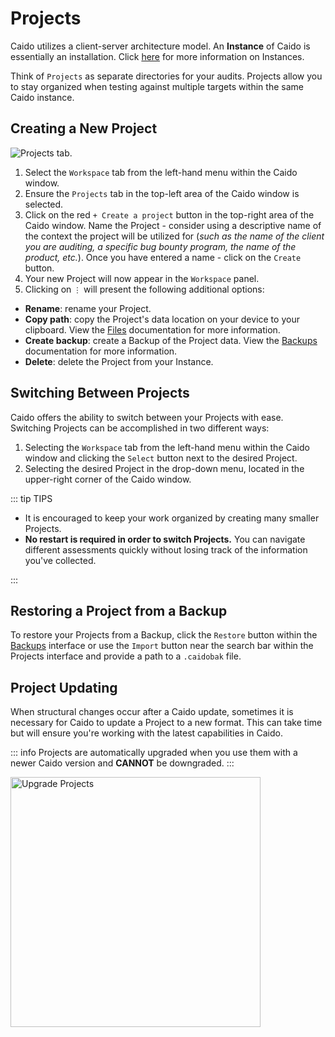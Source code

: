 # Projects

Caido utilizes a client-server architecture model. An **Instance** of Caido is essentially an installation. Click [here](/workspaces/documentation/src/concepts/essentials/instances.md) for more information on Instances.

Think of `Projects` as separate directories for your audits. Projects allow you to stay organized when testing against multiple targets within the same Caido instance.

## Creating a New Project

<img alt="Projects tab." src="/_images/projects_tab.png">

1. Select the `Workspace` tab from the left-hand menu within the Caido window.
2. Ensure the `Projects` tab in the top-left area of the Caido window is selected.
3. Click on the red `+ Create a project` button in the top-right area of the Caido window. Name the Project - consider using a descriptive name of the context the project will be utilized for (_such as the name of the client you are auditing, a specific bug bounty program, the name of the product, etc._). Once you have entered a name - click on the `Create` button.
4. Your new Project will now appear in the `Workspace` panel.
5. Clicking on `⋮` will present the following additional options:

- **Rename**: rename your Project.
- **Copy path**: copy the Project's data location on your device to your clipboard. View the [Files](/concepts/internals/files.md) documentation for more information.
- **Create backup**: create a Backup of the Project data. View the [Backups](/reference/features/workspace/backups.md) documentation for more information.
- **Delete**: delete the Project from your Instance.

## Switching Between Projects

Caido offers the ability to switch between your Projects with ease. Switching Projects can be accomplished in two different ways:

1. Selecting the `Workspace` tab from the left-hand menu within the Caido window and clicking the `Select` button next to the desired Project.
2. Selecting the desired Project in the drop-down menu, located in the upper-right corner of the Caido window.

::: tip TIPS

- It is encouraged to keep your work organized by creating many smaller Projects.
- **No restart is required in order to switch Projects.** You can navigate different assessments quickly without losing track of the information you've collected.

:::

## Restoring a Project from a Backup

To restore your Projects from a Backup, click the `Restore` button within the [Backups](/reference/features/workspace/backups.md) interface or use the `Import` button near the search bar within the Projects interface and provide a path to a `.caidobak` file.

## Project Updating

When structural changes occur after a Caido update, sometimes it is necessary for Caido to update a Project to a new format. This can take time but will ensure you're working with the latest capabilities in Caido.

::: info
Projects are automatically upgraded when you use them with a newer Caido version and **CANNOT** be downgraded.
:::

<img width="400" alt="Upgrade Projects" src="/_images/projects_upgrade.png" center>

